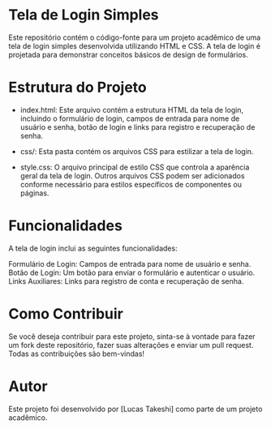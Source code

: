 # Tela de Login Simples
Este repositório contém o código-fonte para um projeto acadêmico de uma tela de login simples desenvolvida utilizando HTML e CSS. A tela de login é projetada para demonstrar conceitos básicos de design de formulários.

# Estrutura do Projeto
- index.html: Este arquivo contém a estrutura HTML da tela de login, incluindo o formulário de login, campos de entrada para nome de usuário e senha, botão de login e links para registro e recuperação de senha.

- css/: Esta pasta contém os arquivos CSS para estilizar a tela de login.

- style.css: O arquivo principal de estilo CSS que controla a aparência geral da tela de login.
Outros arquivos CSS podem ser adicionados conforme necessário para estilos específicos de componentes ou páginas.

# Funcionalidades
A tela de login inclui as seguintes funcionalidades:

Formulário de Login: Campos de entrada para nome de usuário e senha.
Botão de Login: Um botão para enviar o formulário e autenticar o usuário.
Links Auxiliares: Links para registro de conta e recuperação de senha.

# Como Contribuir
Se você deseja contribuir para este projeto, sinta-se à vontade para fazer um fork deste repositório, fazer suas alterações e enviar um pull request. Todas as contribuições são bem-vindas!

# Autor
Este projeto foi desenvolvido por [Lucas Takeshi] como parte de um projeto acadêmico.
